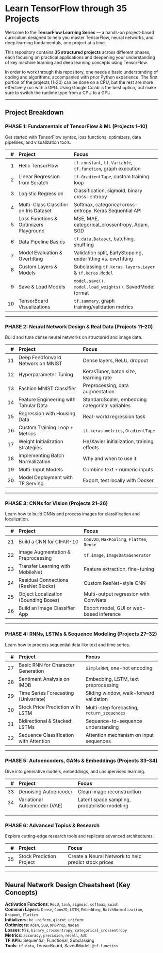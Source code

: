 # Learn TensorFlow through 35 Projects

Welcome to the **TensorFlow Learning Series** — a hands-on project-based curriculum designed to help you master TensorFlow, neural networks, and deep learning fundamentals, one project at a time.

This repository contains **35 structured projects** across different phases, each focusing on practical applications and deepening your understanding of key machine learning and deep learning concepts using TensorFlow.

In order to work through this repository, one needs a basic understanding of coding and algorithms, accompanied with prior Python experience. The first portion of the projects (1-20) can be done on a CPU, but the rest are more effectively run with a GPU. Using Google Colab is the best option, but make sure to switch the runtime type from a CPU to a GPU. 

---

## Project Breakdown

### PHASE 1: Fundamentals of TensorFlow & ML (Projects 1–10)
Get started with TensorFlow syntax, loss functions, optimizers, data pipelines, and visualization tools.

| # | Project | Focus |
|--:|:--------|:------|
| 1 | Hello TensorFlow | `tf.constant`, `tf.Variable`, `tf.function`, graph execution |
| 2 | Linear Regression from Scratch | `tf.GradientTape`, custom training loop |
| 3 | Logistic Regression | Classification, sigmoid, binary cross-entropy |
| 4 | Multi-Class Classifier on Iris Dataset | Softmax, categorical cross-entropy, Keras Sequential API |
| 5 | Loss Functions & Optimizers Playground | MSE, MAE, categorical_crossentropy, Adam, SGD |
| 6 | Data Pipeline Basics | `tf.data.Dataset`, batching, shuffling |
| 7 | Model Evaluation & Overfitting | Validation split, EarlyStopping, underfitting vs. overfitting |
| 8 | Custom Layers & Models | Subclassing `tf.keras.layers.Layer` & `tf.keras.Model` |
| 9 | Save & Load Models | `model.save()`, `model.load_weights()`, SavedModel format |
|10 | TensorBoard Visualizations | `tf.summary`, graph training/validation metrics |

---

### PHASE 2: Neural Network Design & Real Data (Projects 11–20)
Build and tune dense neural networks on structured and image data.

| # | Project | Focus |
|--:|:--------|:------|
|11 | Deep Feedforward Network on MNIST | Dense layers, ReLU, dropout |
|12 | Hyperparameter Tuning | KerasTuner, batch size, learning rate |
|13 | Fashion MNIST Classifier | Preprocessing, data augmentation |
|14 | Feature Engineering with Tabular Data | StandardScaler, embedding categorical variables |
|15 | Regression with Housing Data | Real-world regression task |
|16 | Custom Training Loop + Metrics | `tf.keras.metrics`, `GradientTape` |
|17 | Weight Initialization Strategies | He/Xavier initialization, training effects |
|18 | Implementing Batch Normalization | Why and when to use it |
|19 | Multi-Input Models | Combine text + numeric inputs |
|20 | Model Deployment with TF Serving | Export, test locally with Docker |

---

### PHASE 3: CNNs for Vision (Projects 21–26)
Learn how to build CNNs and process images for classification and localization.

| # | Project | Focus |
|--:|:--------|:------|
|21 | Build a CNN for CIFAR-10 | `Conv2D`, `MaxPooling`, `Flatten`, `Dense` |
|22 | Image Augmentation & Preprocessing | `tf.image`, `ImageDataGenerator` |
|23 | Transfer Learning with MobileNet | Feature extraction, fine-tuning |
|24 | Residual Connections (ResNet Blocks) | Custom ResNet-style CNN |
|25 | Object Localization (Bounding Boxes) | Multi-output regression with ConvNets |
|26 | Build an Image Classifier App | Export model, GUI or web-based inference |

---

### PHASE 4: RNNs, LSTMs & Sequence Modeling (Projects 27–32)
Learn how to process sequential data like text and time series.

| # | Project | Focus |
|--:|:--------|:------|
|27 | Basic RNN for Character Generation | `SimpleRNN`, one-hot encoding |
|28 | Sentiment Analysis on IMDB | Embedding, LSTM, text preprocessing |
|29 | Time Series Forecasting (Univariate) | Sliding window, walk-forward validation |
|30 | Stock Price Prediction with LSTM | Multi-step forecasting, `return_sequences` |
|31 | Bidirectional & Stacked LSTMs | Sequence-to-sequence understanding |
|32 | Sequence Classification with Attention | Attention mechanism on input sequences |

---

### PHASE 5: Autoencoders, GANs & Embeddings (Projects 33–34)
Dive into generative models, embeddings, and unsupervised learning.

| # | Project | Focus |
|--:|:--------|:------|
|33 | Denoising Autoencoder | Clean image reconstruction |
|34 | Variational Autoencoder (VAE) | Latent space sampling, probabilistic modeling |

---

### PHASE 6: Advanced Topics & Research 
Explore cutting-edge research tools and replicate advanced architectures.

| # | Project | Focus |
|--:|:--------|:------|
|35 | Stock Prediction Project | Create a Neural Network to help predict stock prices |

---

## Neural Network Design Cheatsheet (Key Concepts)

**Activation Functions**: `ReLU`, `tanh`, `sigmoid`, `softmax`, `swish`  
**Common Layers**: `Dense`, `Conv2D`, `LSTM`, `Embedding`, `BatchNormalization`, `Dropout`, `Flatten`  
**Initializers**: `he_uniform`, `glorot_uniform`  
**Optimizers**: `Adam`, `SGD`, `RMSProp`, `Nadam`  
**Losses**: `MSE`, `binary_crossentropy`, `categorical_crossentropy`  
**Metrics**: `accuracy`, `precision`, `recall`, `AUC`  
**TF APIs**: Sequential, Functional, Subclassing  
**Tools**: `tf.data`, TensorBoard, SavedModel, `@tf.function`
